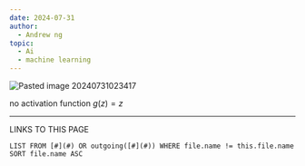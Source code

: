 ```yaml
---
date: 2024-07-31
author:
  - Andrew ng
topic:
  - Ai
  - machine learning
---
```

![Pasted image 20240731023417](Pasted%20image%2020240731023417.png)

no activation function $g(z) = z$







----
LINKS TO THIS PAGE 
```dataview
LIST FROM [#](#) OR outgoing([#](#)) WHERE file.name != this.file.name SORT file.name ASC
```